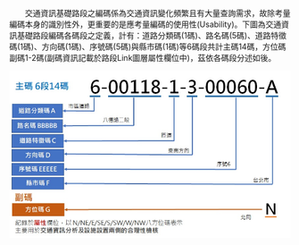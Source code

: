 &emsp;&emsp;交通資訊基礎路段之編碼係為交通資訊變化頻繁且有大量查詢需求，故除考量編碼本身的識別性外，更重要的是應考量編碼的使用性(Usability)。下圖為交通資訊基礎路段編碼各碼段之定義，計有：道路分類碼(1碼)、路名碼(5碼)、道路特徵碼(1碼)、方向碼(1碼)、序號碼(5碼)與縣市碼(1碼)等6碼段共計主碼14碼，方位碼副碼1-2碼(副碼資訊記載於路段Link圖層屬性欄位中)，茲依各碼段分述如後。

![路段編碼各碼段定義](009.jpg)



